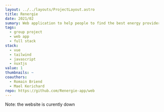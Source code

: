 ```yaml
---
layout: ../../layouts/ProjectLayout.astro
title: Renergie
date: 2021/02
sumary: Web application to help people to find the best energy provider between the solar, wind and hydroelectric energy.
tags: 
  - group project
  - web app
  - full stack
stack:
  - vue
  - tailwind
  - javascript
  - nuxtjs
value: 1
thumbnails: ~
coauthors:
  - Romain Briend
  - Mael Kerichard
repo: https://github.com/Renergie-app/web
---
```


Note: the website is curently down